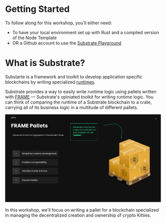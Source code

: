# Getting Started

To follow along for this workshop, you'll either need:

- To have your local environment set up with Rust and a compiled version of the Node Template
- OR a Github account to use the [Substrate Playground](https://playground.substrate.dev/?deploy=node-template)


# What is Substrate?

Substarte is a framework and toolkit to develop application specific blockchains by writing specialized [runtimes](https://docs.substrate.io/v3/concepts/runtime/).

Substrate provides a way to easily write runtime logic using pallets written with [FRAME](https://docs.substrate.io/v3/runtime/frame/) &mdash; Substrate's opiniated toolkit for writing runtime logic.
You can think of comparing the runtime of a Substrate blockchain to a crate, carrying all of its business logic in a multitude of different pallets. 

![pallets](assets/frame-pallets.png)

In this workshop, we'll focus on writing a pallet for a blockchain specialized in managing the decentralized creation and ownership of crypto Kitties. 

